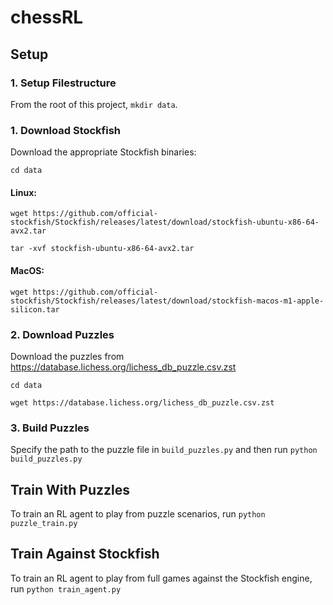 # chessRL

## Setup

### 1. Setup Filestructure

From the root of this project, `mkdir data`.

### 1. Download Stockfish

Download the appropriate Stockfish binaries:

`cd data`

#### Linux: 
`wget https://github.com/official-stockfish/Stockfish/releases/latest/download/stockfish-ubuntu-x86-64-avx2.tar`

`tar -xvf stockfish-ubuntu-x86-64-avx2.tar`

#### MacOS: 
`wget https://github.com/official-stockfish/Stockfish/releases/latest/download/stockfish-macos-m1-apple-silicon.tar`

### 2. Download Puzzles

Download the puzzles from https://database.lichess.org/lichess_db_puzzle.csv.zst

`cd data`

`wget https://database.lichess.org/lichess_db_puzzle.csv.zst`

### 3. Build Puzzles

Specify the path to the puzzle file in `build_puzzles.py` and then run `python build_puzzles.py`

## Train With Puzzles

To train an RL agent to play from puzzle scenarios, run `python puzzle_train.py`

## Train Against Stockfish

To train an RL agent to play from full games against the Stockfish engine, run `python train_agent.py`
